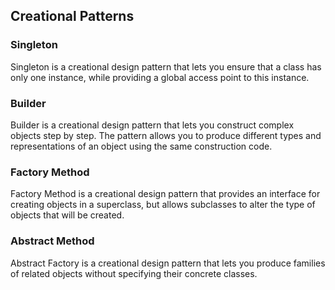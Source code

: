 ## Creational Patterns
### Singleton
Singleton is a creational design pattern that lets you ensure that a class has only one instance, while providing a global access point to this instance.

### Builder
Builder is a creational design pattern that lets you construct complex objects step by step. The pattern allows you to produce different types and representations of an object using the same construction code.

### Factory Method
Factory Method is a creational design pattern that provides an interface for creating objects in a superclass, but allows subclasses to alter the type of objects that will be created.


### Abstract Method
Abstract Factory is a creational design pattern that lets you produce families of related objects without specifying their concrete classes.
